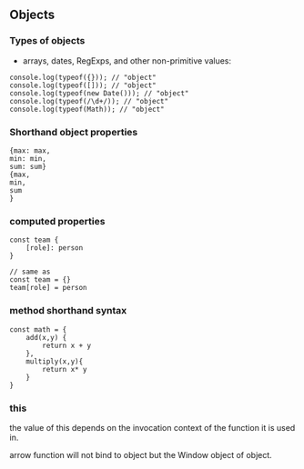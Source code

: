 ## Objects

### Types of objects
- arrays, dates, RegExps, and other non-primitive values:
```
console.log(typeof({})); // "object"
console.log(typeof([])); // "object"
console.log(typeof(new Date())); // "object"
console.log(typeof(/\d+/)); // "object"
console.log(typeof(Math)); // "object"
```

### Shorthand object properties

```
{max: max,
min: min, 
sum: sum}
{max,
min,
sum
}
```

### computed properties

```
const team {
    [role]: person
}

// same as
const team = {}
team[role] = person
```

### method shorthand syntax

```
const math = {
    add(x,y) {
        return x + y
    },
    multiply(x,y){
        return x* y
    }
}
```

### this

the value of this depends on the invocation context of the function it is used in.

arrow function will not bind to object but the Window object of object.

